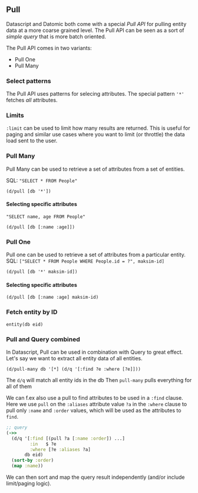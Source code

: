 ## Pull

Datascript and Datomic both come with a special *Pull API* for pulling entity data at a more coarse grained level. The Pull API can be seen as a sort of *simple query* that is more batch oriented.

The Pull API comes in two variants:
- Pull One
- Pull Many

### Select patterns

The Pull API uses patterns for selecing attributes.
The special pattern `'*'` fetches *all* attributes.

### Limits

`:limit` can be used to limit how many results are returned. This is useful for paging and similar use cases where you want to limit (or throttle) the data load sent to the user.

### Pull Many

Pull Many can be used to retrieve a set of attributes from a set of entities.

SQL: `"SELECT * FROM People"`

`(d/pull [db '*'])`

#### Selecting specific attributes

`"SELECT name, age FROM People"`

`(d/pull [db [:name :age]])`

### Pull One

Pull one can be used to retrieve a set of attributes from a particular entity.
SQL: `["SELECT * FROM People WHERE People.id = ?", maksim-id]`

`(d/pull [db '*' maksim-id])`

#### Selecting specific attributes

`(d/pull [db [:name :age] maksim-id)`

### Fetch entity by ID

`entity(db eid)`

### Pull and Query combined

In Datascript, Pull can be used in combination with Query to great effect.
Let's say we want to extract all entity data of all entities.

`(d/pull-many db '[*] (d/q '[:find ?e :where [?e]]))`

The `d/q` will match all entity ids in the db
Then `pull-many` pulls everything for all of them

We can f.ex also use a pull to find attributes to be used in a `:find` clause.
Here we use `pull` on the `:aliases` attribute value `?a` in the `:where` clause to pull only `:name` and `:order` values, which will be used as the attributes to `find`.

```clj
;; query
(->>
  (d/q '[:find [(pull ?a [:name :order]) ...]
         :in   $ ?e
         :where [?e :aliases ?a]
       db eid)
  (sort-by :order)
  (map :name))
```

We can then sort and map the query result independently (and/or include limit/paging logic).
